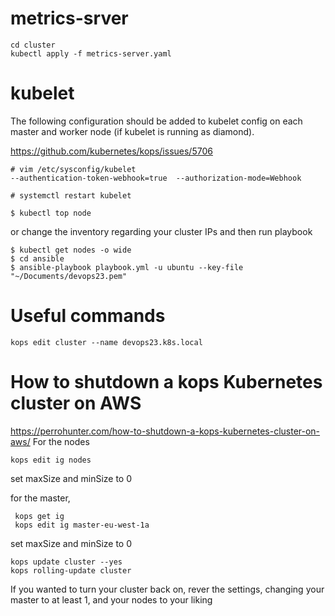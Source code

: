 # metrics-srver
``` commandline
cd cluster
kubectl apply -f metrics-server.yaml
```

# kubelet
The following configuration should be added to kubelet config on each master and worker node (if kubelet is running as diamond).

https://github.com/kubernetes/kops/issues/5706

```commandline
# vim /etc/sysconfig/kubelet 
--authentication-token-webhook=true  --authorization-mode=Webhook

# systemctl restart kubelet
```
```commandline
$ kubectl top node 
```
or change the inventory regarding your cluster IPs and then run playbook
```commandline
$ kubectl get nodes -o wide 
$ cd ansible
$ ansible-playbook playbook.yml -u ubuntu --key-file "~/Documents/devops23.pem"
```
# Useful commands
```commandline
kops edit cluster --name devops23.k8s.local 
```
# How to shutdown a kops Kubernetes cluster on AWS
https://perrohunter.com/how-to-shutdown-a-kops-kubernetes-cluster-on-aws/
For the nodes
```commandline
kops edit ig nodes
```
set maxSize and minSize to 0

for the master,
```commandline
 kops get ig
 kops edit ig master-eu-west-1a   
```
set maxSize and minSize to 0
```commandline
kops update cluster --yes
kops rolling-update cluster
```
If you wanted to turn your cluster back on, rever the settings, changing your master to at least 1, and your nodes to your liking
